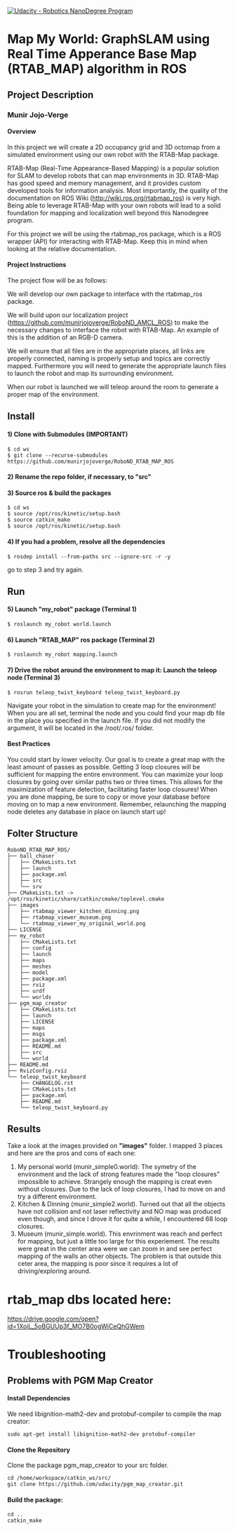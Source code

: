 [![Udacity - Robotics NanoDegree Program](https://s3-us-west-1.amazonaws.com/udacity-robotics/Extra+Images/RoboND_flag.png)](https://www.udacity.com/robotics)

# Map My World: GraphSLAM using Real Time Apperance Base Map (RTAB_MAP) algorithm in ROS
## Project Description
### Munir Jojo-Verge

#### Overview
In this project we will create a 2D occupancy grid and 3D octomap from a simulated environment using our own robot with the RTAB-Map package.

RTAB-Map (Real-Time Appearance-Based Mapping) is a popular solution for SLAM to develop robots that can map environments in 3D. RTAB-Map has good speed and memory management, and it provides custom developed tools for information analysis. Most importantly, the quality of the documentation on ROS Wiki (http://wiki.ros.org/rtabmap_ros) is very high. Being able to leverage RTAB-Map with your own robots will lead to a solid foundation for mapping and localization well beyond this Nanodegree program.

For this project we will be using the rtabmap_ros package, which is a ROS wrapper (API) for interacting with RTAB-Map. Keep this in mind when looking at the relative documentation.

#### Project Instructions
The project flow will be as follows:

We will develop our own package to interface with the rtabmap_ros package.

We will build upon our localization project (https://github.com/munirjojoverge/RoboND_AMCL_ROS) to make the necessary changes to interface the robot with RTAB-Map. An example of this is the addition of an RGB-D camera.

We will ensure that all files are in the appropriate places, all links are properly connected, naming is properly setup and topics are correctly mapped. Furthermore you will need to generate the appropriate launch files to launch the robot and map its surrounding environment.

When our robot is launched we will teleop around the room to generate a proper map of the environment.

## Install

#### 1) Clone with Submodules (IMPORTANT)

```
$ cd ws
$ git clone --recurse-submodules https://github.com/munirjojoverge/RoboND_RTAB_MAP_ROS
```
#### 2) Rename the repo folder, if necessary, to "src"

#### 3) Source ros & build the packages

```
$ cd ws
$ source /opt/ros/kinetic/setup.bash
$ source catkin_make
$ source /opt/ros/kinetic/setup.bash
```
#### 4) If you had a problem, resolve all the dependencies
```
$ rosdep install --from-paths src --ignore-src -r -y
```
go to step 3 and try again.

## Run
#### 5) Launch "my_robot" package (Terminal 1)

```
$ roslaunch my_robot world.launch
```
#### 6) Launch "RTAB_MAP" ros package (Terminal 2)

```
$ roslaunch my_robot mapping.launch
```

#### 7) Drive the robot around the environment to map it: Launch the teleop node (Terminal 3)

```
$ rosrun teleop_twist_keyboard teleop_twist_keyboard.py
```

Navigate your robot in the simulation to create map for the environment! When you are all set, terminal the node and you could find your map db file in the place you specified in the launch file. If you did not modify the argument, it will be located in the /root/.ros/ folder.

#### Best Practices
You could start by lower velocity. Our goal is to create a great map with the least amount of passes as possible. Getting 3 loop closures will be sufficient for mapping the entire environment. You can maximize your loop closures by going over similar paths two or three times. This allows for the maximization of feature detection, facilitating faster loop closures! When you are done mapping, be sure to copy or move your database before moving on to map a new environment. Remember, relaunching the mapping node deletes any database in place on launch start up!

## Folter Structure
```
RoboND_RTAB_MAP_ROS/
├── ball_chaser
│   ├── CMakeLists.txt
│   ├── launch
│   ├── package.xml
│   ├── src
│   └── srv
├── CMakeLists.txt -> /opt/ros/kinetic/share/catkin/cmake/toplevel.cmake
├── images
│   ├── rtabmap_viewer_kitchen_dinning.png
│   ├── rtabmap_viewer_museum.png
│   └── rtabmap_viewer_my_original_world.png
├── LICENSE
├── my_robot
│   ├── CMakeLists.txt
│   ├── config
│   ├── launch
│   ├── maps
│   ├── meshes
│   ├── model
│   ├── package.xml
│   ├── rviz
│   ├── urdf
│   └── worlds
├── pgm_map_creator
│   ├── CMakeLists.txt
│   ├── launch
│   ├── LICENSE
│   ├── maps
│   ├── msgs
│   ├── package.xml
│   ├── README.md
│   ├── src
│   └── world
├── README.md
├── RvizConfig.rviz
└── teleop_twist_keyboard
    ├── CHANGELOG.rst
    ├── CMakeLists.txt
    ├── package.xml
    ├── README.md
    └── teleop_twist_keyboard.py
```
## Results
Take a look at the images provided on __"images"__ folder.
I mapped 3 places and here are the pros and cons of each one:

1) My personal world (munir_simple0.world): The symetry of the environment and the lack of strong features made the "loop closures" impossible to achieve. Strangely enough the mapping is creat even without closures. Due to the lack of loop closures, I had to move on and try a different environment.
2) Kitchen & Dinning (munir_simple2.world). Turned out that all the objects have not collision and not laser reflectivity and NO map was produced even though, and since I drove it for quite a while, I encountered 68 loop closures.
3) Museum (munir_simple.world). This envrinment was reach and perfect for mapping, but just a little too large for this experiement. The results were great in the center area were we can zoom in and see perfect mapping of the walls an other objects. The problem is that outside this ceter area, the mapping is poor since it requires a lot of driving/exploring around.
# rtab_map dbs located here: 
https://drive.google.com/open?id=1XoiL_5oBGUUp3f_MO7B0ogWiCeQhGWem

# Troubleshooting

## Problems with PGM Map Creator
#### Install Dependencies

We need libignition-math2-dev and protobuf-compiler to compile the map creator:

```
sudo apt-get install libignition-math2-dev protobuf-compiler
```
#### Clone the Repository
Clone the package pgm_map_creator to your src folder.

```
cd /home/workspace/catkin_ws/src/
git clone https://github.com/udacity/pgm_map_creator.git
```

#### Build the package:
```
cd ..
catkin_make
```
